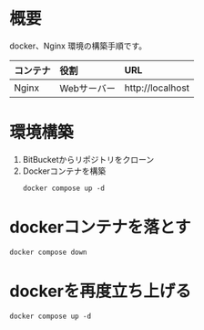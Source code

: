 # 概要
docker、Nginx 環境の構築手順です。

|コンテナ|役割|URL|
|:-|:-|:-|
|Nginx|Webサーバー|http://localhost|

# 環境構築
1. BitBucketからリポジトリをクローン
1. Dockerコンテナを構築
    ```
    docker compose up -d
    ```

# dockerコンテナを落とす
```
docker compose down
```

# dockerを再度立ち上げる
```
docker compose up -d
```
